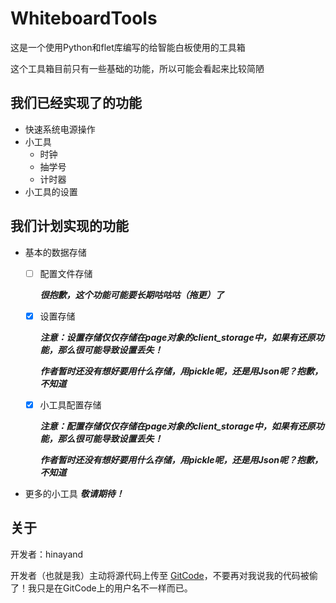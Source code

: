 # WhiteboardTools
这是一个使用Python和flet库编写的给智能白板使用的工具箱

这个工具箱目前只有一些基础的功能，所以可能会看起来比较简陋

## 我们已经实现了的功能
- 快速系统电源操作
- 小工具
  - 时钟
  - 抽学号
  - 计时器
- 小工具的设置

## 我们计划实现的功能
- 基本的数据存储
  - [ ] 配置文件存储

    ***很抱歉，这个功能可能要长期咕咕咕（拖更）了***

  - [x] 设置存储

    ***注意：设置存储仅仅存储在page对象的client_storage中，如果有还原功能，那么很可能导致设置丢失！***

    ***作者暂时还没有想好要用什么存储，用pickle呢，还是用Json呢？抱歉，不知道***

  - [x] 小工具配置存储
  
    ***注意：配置存储仅仅存储在page对象的client_storage中，如果有还原功能，那么很可能导致设置丢失！***

    ***作者暂时还没有想好要用什么存储，用pickle呢，还是用Json呢？抱歉，不知道***

- 更多的小工具
***敬请期待！***

## 关于
开发者：hinayand

开发者（也就是我）主动将源代码上传至 [GitCode](gitcode.net)，不要再对我说我的代码被偷了！我只是在GitCode上的用户名不一样而已。